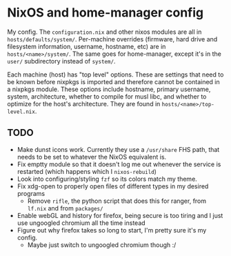 # NixOS and home-manager config

My config. The `configuration.nix` and other nixos modules are all in `hosts/defaults/system/`.
Per-machine overrides (firmware, hard drive and filesystem information, username,
hostname, etc) are in `hosts/<name>/system/`. The same goes for home-manager, except
it's in the `user/` subdirectory instead of `system/`.

Each machine (host) has "top level" options. These are settings that need to be
known before nixpkgs is imported and therefore cannot be contained in a nixpkgs
module. These options include hostname, primary username, system, architecture,
whether to compile for musl libc, and whether to optimize for the host's architecture.
They are found in `hosts/<name>/top-level.nix`.

## TODO

- Make dunst icons work. Currently they use a `/usr/share` FHS path, that needs
  to be set to whatever the NixOS equivalent is.
- Fix emptty module so that it doesn't log me out whenever the service is restarted
  (which happens which I `nixos-rebuild`)
- Look into configuring/styling `fzf` so its colors match my theme.
- Fix xdg-open to properly open files of different types in my desired programs
  - Remove `rifle`, the python script that does this for ranger, from `lf.nix` and
    from `packages/`
- Enable webGL and history for firefox, being secure is too tiring and I just use
  ungoogled chromium all the time instead
- Figure out why firefox takes so long to start, I'm pretty sure it's my config.
  - Maybe just switch to ungoogled chromium though :/
